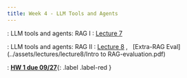 ```yaml
---
title: Week 4 - LLM Tools and Agents
---
```


 
: LLM tools and agents: RAG I 
  : [Lecture 7](../assets/lectures/lecture7/L07-LLM1.pdf)


 
: LLM tools and agents: RAG II
  : [Lecture 8](../assets/lectures/lecture8/L08-LLM2.pdf) ,  &nbsp;  [Extra-RAG Eval](../assets/lectures/lecture8/Intro to RAG-evaluation.pdf)
  
: [**HW 1 due 09/27**](){: .label .label-red }

